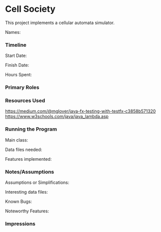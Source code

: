 Cell Society
====

This project implements a cellular automata simulator.

Names:


### Timeline

Start Date: 

Finish Date: 

Hours Spent:

### Primary Roles


### Resources Used
https://medium.com/@mglover/java-fx-testing-with-testfx-c3858b571320
https://www.w3schools.com/java/java_lambda.asp

### Running the Program

Main class:

Data files needed: 

Features implemented:



### Notes/Assumptions

Assumptions or Simplifications:

Interesting data files:

Known Bugs:

Noteworthy Features:


### Impressions

